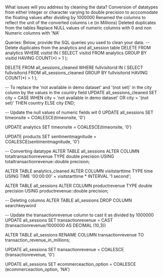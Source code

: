 What issues will you address by cleaning the data?
Conversion of datatypes from either integer or character varying to double precision to acccomodate the floating values after dividing by 1000000
Renamed the columns to reflect the unit of the converted columns i.e (in Millions)
Deleted duplicates from the tables
Replace NULL values of numeric columns with 0 and non Numeric columns with 'NA'


Queries:
Below, provide the SQL queries you used to clean your data.
-- Delete duplicates from the analytics and all_session table
DELETE FROM analytics
WHERE visitid IN (
    SELECT visitid
    FROM analytics
    GROUP BY visitid
    HAVING COUNT(*) > 1
);

DELETE FROM all_sessions_cleaned
WHERE fullvisitorid IN (
    SELECT fullvisitorid
    FROM all_sessions_cleaned
    GROUP BY fullvisitorid
    HAVING COUNT(*) > 1
);


-- To replace the 'not available in demo dataset' and '(not set)' in the city column by the values in the country field
UPDATE all_sessions_cleaned
SET city = CASE
    WHEN city = 'not available in demo dataset' OR city = '(not set)'
        THEN country
    ELSE city
    END;

-- Update the null values of numeric fields wit 0 
UPDATE all_sessions 
SET timeonsite = COALESCE(timeonsite, '0')

UPDATE analytics
SET timeonsite = COALESCE(timeonsite, '0')

UPDATE products
SET sentimentmagnitude = COALESCE(sentimentmagnitude, '0')

-- Converting datatype
ALTER TABLE all_sessions
ALTER COLUMN totaltransactionrevenue TYPE double precision
USING totaltransactionrevenue::double precision;

ALTER TABLE analytics_cleaned
ALTER COLUMN visitstarttime TYPE time
USING TIME '00:00:00' + visitstarttime * INTERVAL '1 second';

ALTER TABLE all_sessions
ALTER COLUMN productrevenue TYPE double precision
USING productrevenue::double precision;

-- Deleting columns
ALTER TABLE all_sessions
DROP COLUMN searchkeyword

-- Update the transactionrevenue column to cast it as divided by 1000000
UPDATE all_sessions 
SET transactionrevenue =  CAST (transactionrevenue/1000000 AS DECIMAL (10,3)) 

ALTER TABLE all_sessions 
RENAME COLUMN transactionrevenue TO transaction_revenue_in_millions;



UPDATE all_sessions
SET transactionrevenue =  COALESCE (transactionrevenue, '0') 

UPDATE all_sessions
SET ecommerceaction_option =  COALESCE (ecommerceaction_option, 'NA') 

